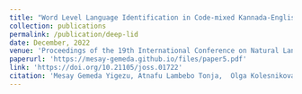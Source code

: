 ```yaml
---
title: "Word Level Language Identification in Code-mixed Kannada-English Texts using Deep Learning Approach"
collection: publications
permalink: /publication/deep-lid
date: December, 2022
venue: 'Proceedings of the 19th International Conference on Natural Language Processing (ICON)'
paperurl: 'https://mesay-gemeda.github.io/files/paper5.pdf'
link: 'https://doi.org/10.21105/joss.01722'
citation: 'Mesay Gemeda Yigezu, Atnafu Lambebo Tonja,  Olga Kolesnikova, Moein Shahiki Tash, Grigori Sidorov, Alexander Gelbukh. 2022. &quot;Word Level Language Identification in Code-mixed Kannada-English Texts using Deep Learning Approach.&quot; <i>Proceedings of the 19th International Conference on Natural Language Processing (ICON)</i>'
---
```

